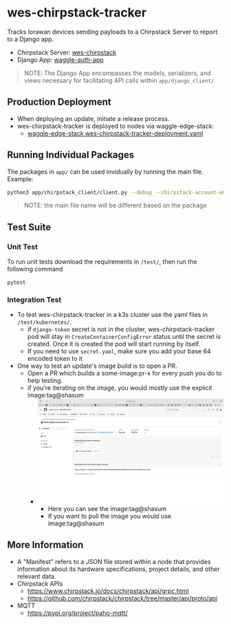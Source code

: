 # wes-chirpstack-tracker
Tracks lorawan devices sending payloads to a Chirpstack Server to report to a Django app.

- Chirpstack Server: [wes-chirpstack](https://github.com/waggle-sensor/waggle-edge-stack/tree/main/kubernetes/wes-chirpstack) 
- Django App: [waggle-auth-app](https://github.com/waggle-sensor/waggle-auth-app)
>NOTE: The Django App encompasses the models, serializers, and views necessary for facilitating API calls within `app/django_client/`

## Production Deployment
- When deploying an update, initiate a release process.
- wes-chirpstack-tracker is deployed to nodes via waggle-edge-stack:
    - [waggle-edge-stack wes-chirpstack-tracker-deployment.yaml](https://github.com/waggle-sensor/waggle-edge-stack/blob/main/kubernetes/wes-chirpstack/wes-chirpstack-tracker-deployment.yaml)

## Running Individual Packages
The packages in `app/` can be used invidually by running the main file. Example:
```sh
python3 app/chirpstack_client/client.py --debug --chirpstack-account-email test@email.com --chirpstack-account-password test --chirpstack-api-interface localhost:8080
```
>NOTE: the main file name will be different based on the package

## Test Suite

### Unit Test
To run unit tests download the requirements in `/test/`, then run the following command
```
pytest
```

### Integration Test
- To test wes-chirpstack-tracker in a k3s cluster use the yaml files in `/test/kubernetes/`.
    - if `django-token` secret is not in the cluster, wes-chirpstack-tracker pod will stay in `CreateContainerConfigError` status until the secret is created. Once it is created the pod will start running by itself.
    - If you need to use `secret.yaml`, make sure you add your base 64 encoded token to it
- One way to test an update's image build is to open a PR.
    - Open a PR which builds a some-image:pr-x for every push you do to help testing.
    - if you're iterating on the image, you would mostly use the explicit image:tag@shasum
        - ![PR](/images/PR.png)
            - Here you can see the image:tag@shasum
            - If you want to pull the image you would use image:tag@shasum

## More Information
- A "Manifest" refers to a JSON file stored within a node that provides information about its hardware specifications, project details, and other relevant data.
- Chirpstack APIs
    - https://www.chirpstack.io/docs/chirpstack/api/grpc.html
    - https://github.com/chirpstack/chirpstack/tree/master/api/proto/api
- MQTT
    - https://pypi.org/project/paho-mqtt/
